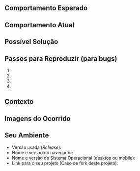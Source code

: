 <!--- Forneça um resumo geral da _issue_ no título acima -->

## Comportamento Esperado
<!--- Se você está descrevendo um _bug_, conte-nos o que deveria acontecer. -->
<!--- Se você está sugerindo uma mudança/melhoria, conte-nos como deve funcionar. -->

## Comportamento Atual
<!--- Se está descrevendo um bug, conte-nos o que acontece em vez do comportamento esperado. -->
<!--- Se está sugerindo uma mudança/melhoria, explique a diferença com o comportamento atual. -->

## Possível Solução
<!--- Não é obrigatório, mas sugira uma possível correção/razão para o bug -->
<!--- ou ideias de como implementar a adição/mudança. -->

## Passos para Reproduzir (para bugs)
<!--- Forneça um link para um exemplo, ou um conjunto de passos inequívocos -->
<!--- para reproduzir esse bug. Inclua código para reproduzir, se relevante. -->
1.
2.
3.
4.

## Contexto
<!--- Como esse problema o afeta? O que você está tentando realizar? -->
<!--- Fornecer o contexto nos ajuda a encontrar uma solução que seja mais útil no mundo real -->

## Imagens do Ocorrido
<!--- Representação visual em vídeo ou imagem do ocorrido -->
<!--- Se está descrevendo um bug poste imagens ou vídeos na repordução do bug citado, caso se aplique -->

## Seu Ambiente
<!--- Inclua detalhes relevantes sobre o ambiente em que você presenciou/experienciou o bug. -->
* Versão usada (_Release_):
* Nome e versão do navegador:
* Nome e versão do Sistema Operacional (desktop ou mobile):
* Link para o seu projeto (Caso de fork deste projeto):

